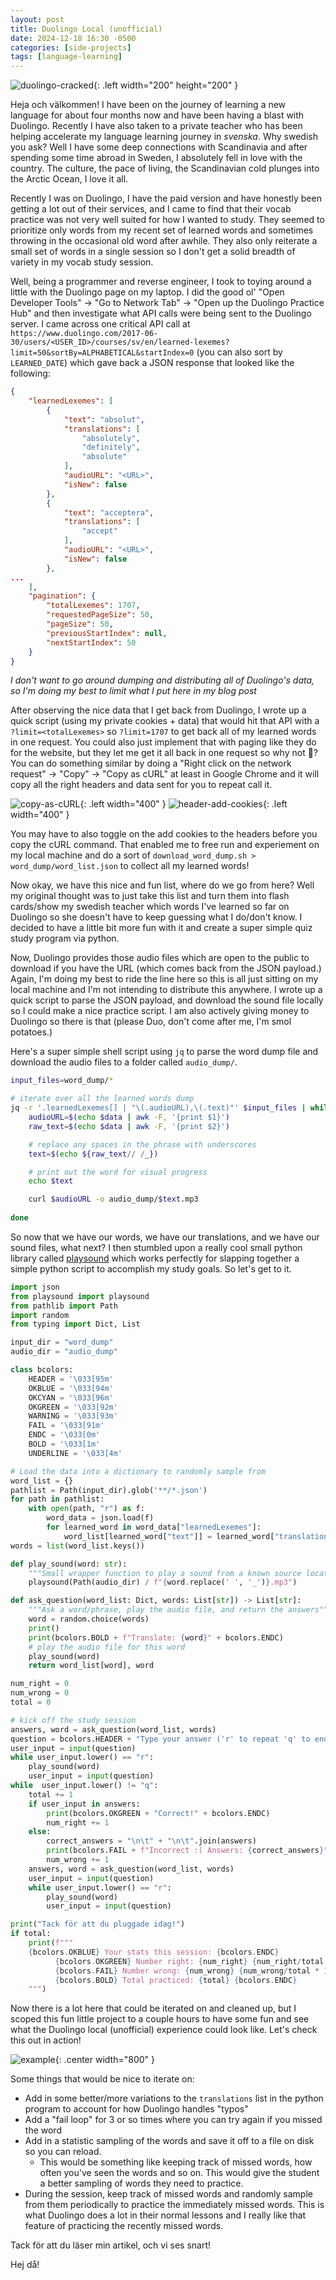 ```yaml
---
layout: post
title: Duolingo Local (unofficial)
date: 2024-12-18 16:30 -0500
categories: [side-projects]
tags: [language-learning]
---
```


![duolingo-cracked](/assets/img/duolingo_post/duolingo_cracked.jpeg){: .left width="200" height="200" }

Heja och välkommen! I have been on the journey of learning a new language for about four months now
and have been having a blast with Duolingo. Recently I have also taken to a private teacher who has
been helping accelerate my language learning journey in _svenska_. Why swedish you ask? Well I have
some deep connections with Scandinavia and after spending some time abroad in Sweden, I absolutely
fell in love with the country. The culture, the pace of living, the Scandinavian cold plunges into
the Arctic Ocean, I love it all.

Recently I was on Duolingo, I have the paid version and have honestly been getting a lot out of
their services, and I came to find that their vocab practice was not very well suited for how I
wanted to study. They seemed to prioritize only words from my recent set of learned words and
sometimes throwing in the occasional old word after awhile. They also only reiterate a small set of
words in a single session so I don't get a solid breadth of variety in my vocab study session.

Well, being a programmer and reverse engineer, I took to toying around a little with the Duolingo
page on my laptop. I did the good ol' "Open Developer Tools" -> "Go to Network Tab" -> "Open up the
Duolingo Practice Hub" and then investigate what API calls were being sent to the Duolingo server. I
came across one critical API call at `https://www.duolingo.com/2017-06-30/users/<USER_ID>/courses/sv/en/learned-lexemes?limit=50&sortBy=ALPHABETICAL&startIndex=0`
(you can also sort by `LEARNED_DATE`) which gave back a JSON response that looked like the following:

```JSON
{
    "learnedLexemes": [
        {
            "text": "absolut",
            "translations": [
                "absolutely",
                "definitely",
                "absolute"
            ],
            "audioURL": "<URL>",
            "isNew": false
        },
        {
            "text": "acceptera",
            "translations": [
                "accept"
            ],
            "audioURL": "<URL>",
            "isNew": false
        },
...
    ],
    "pagination": {
        "totalLexemes": 1707,
        "requestedPageSize": 50,
        "pageSize": 50,
        "previousStartIndex": null,
        "nextStartIndex": 50
    }
}
```

_I don't want to go around dumping and distributing all of Duolingo's data, so I'm doing my best to_
_limit what I put here in my blog post_

After observing the nice data that I get back from Duolingo, I wrote up a quick script (using my
private cookies + data) that would hit that API with a `?limit=<totalLexemes>` so `?limit=1707` to
get back all of my learned words in one request. You could also just implement that with paging like
they do for the website, but they let me get it all back in one request so why not :shrug:? You can
do something similar by doing a "Right click on the network request" -> "Copy" -> "Copy as cURL" at
least in Google Chrome and it will copy all the right headers and data sent for you to repeat call
it.


![copy-as-cURL](/assets/img/duolingo_post/copy_as_curl.png){: .left width="400" }
![header-add-cookies](/assets/img/duolingo_post/add_cookies.png){: .left width="400" }

You may have to also toggle on the add cookies to the headers before you copy the cURL command. That
enabled me to free run and experiement on my local machine and do a sort of `download_word_dump.sh >
word_dump/word_list.json` to collect all my learned words!

Now okay, we have this nice and fun list, where do we go from here? Well my original thought was to
just take this list and turn them into flash cards/show my swedish teacher which words I've learned
so far on Duolingo so she doesn't have to keep guessing what I do/don't know. I decided to have a
little bit more fun with it and create a super simple quiz study program via python.

Now, Duolingo provides those audio files which are open to the public to download if you have the
URL (which comes back from the JSON payload.) Again, I'm doing my best to ride the line here so this
is all just sitting on my local machine and I'm not intending to distribute this anywhere. I wrote
up a quick script to parse the JSON payload, and download the sound file locally so I could make a
nice practice script. I am also actively giving money to Duolingo so there is that (please Duo,
don't come after me, I'm smol potatoes.)

Here's a super simple shell script using `jq` to parse the word dump file and download the audio
files to a folder called `audio_dump/`.
```bash
input_files=word_dump/*

# iterate over all the learned words dump
jq -r '.learnedLexemes[] | "\(.audioURL),\(.text)"' $input_files | while read data; do
    audioURL=$(echo $data | awk -F, '{print $1}')
    raw_text=$(echo $data | awk -F, '{print $2}')

    # replace any spaces in the phrase with underscores
    text=$(echo ${raw_text// /_})

    # print out the word for visual progress
    echo $text

    curl $audioURL -o audio_dump/$text.mp3
	
done
```

So now that we have our words, we have our translations, and we have our sound files, what next?
I then stumbled upon a really cool small python library called [playsound](https://pypi.org/project/playsound/)
which works perfectly for slapping together a simple python script to accomplish my study goals. So
let's get to it.

```python
import json
from playsound import playsound
from pathlib import Path
import random
from typing import Dict, List

input_dir = "word_dump"
audio_dir = "audio_dump"

class bcolors:
    HEADER = '\033[95m'
    OKBLUE = '\033[94m'
    OKCYAN = '\033[96m'
    OKGREEN = '\033[92m'
    WARNING = '\033[93m'
    FAIL = '\033[91m'
    ENDC = '\033[0m'
    BOLD = '\033[1m'
    UNDERLINE = '\033[4m'

# Load the data into a dictionary to randomly sample from
word_list = {}
pathlist = Path(input_dir).glob('**/*.json')
for path in pathlist:
    with open(path, "r") as f:
        word_data = json.load(f)
        for learned_word in word_data["learnedLexemes"]:
            word_list[learned_word["text"]] = learned_word["translations"]
words = list(word_list.keys())

def play_sound(word: str):
    """Small wrapper function to play a sound from a known source location"""
    playsound(Path(audio_dir) / f"{word.replace(' ', '_')}.mp3")

def ask_question(word_list: Dict, words: List[str]) -> List[str]:
    """Ask a word/phrase, play the audio file, and return the answers"""
    word = random.choice(words)
    print()
    print(bcolors.BOLD + f"Translate: {word}" + bcolors.ENDC)
    # play the audio file for this word
    play_sound(word)
    return word_list[word], word

num_right = 0
num_wrong = 0
total = 0

# kick off the study session
answers, word = ask_question(word_list, words)
question = bcolors.HEADER + "Type your answer ('r' to repeat 'q' to end session): " + bcolors.ENDC
user_input = input(question)
while user_input.lower() == "r":
    play_sound(word)
    user_input = input(question)
while  user_input.lower() != "q":
    total += 1
    if user_input in answers:
        print(bcolors.OKGREEN + "Correct!" + bcolors.ENDC)
        num_right += 1
    else:
        correct_answers = "\n\t" + "\n\t".join(answers)
        print(bcolors.FAIL + f"Incorrect :( Answers: {correct_answers}" + bcolors.ENDC)
        num_wrong += 1
    answers, word = ask_question(word_list, words)
    user_input = input(question)
    while user_input.lower() == "r":
        play_sound(word)
        user_input = input(question)

print("Tack för att du pluggade idag!")
if total:
    print(f"""
    {bcolors.OKBLUE} Your stats this session: {bcolors.ENDC}
          {bcolors.OKGREEN} Number right: {num_right} {num_right/total * 100:.2f}% {bcolors.ENDC}
          {bcolors.FAIL} Number wrong: {num_wrong} {num_wrong/total * 100:.2f}% {bcolors.ENDC}
          {bcolors.BOLD} Total practiced: {total} {bcolors.ENDC}
    """)
```

Now there is a lot here that could be iterated on and cleaned up, but I scoped this fun little
project to a couple hours to have some fun and see what the Duolingo local (unofficial) experience
could look like. Let's check this out in action!


![example](/assets/img/duolingo_post/gameplay.png){: .center width="800" }

Some things that would be nice to iterate on:
- Add in some better/more variations to the `translations` list in the python program to account for
  how Duolingo handles "typos"
- Add a "fail loop" for 3 or so times where you can try again if you missed the word
- Add in a statistic sampling of the words and save it off to a file on disk so you can reload.
    - This would be something like keeping track of missed words, how often you've seen the words
      and so on. This would give the student a better sampling of words they need to practice.
- During the session, keep track of missed words and randomly sample from them periodically to
  practice the immediately missed words. This is what Duolingo does a lot in their normal lessons
and I really like that feature of practicing the recently missed words.

Tack för att du läser min artikel, och vi ses snart!

Hej då!
